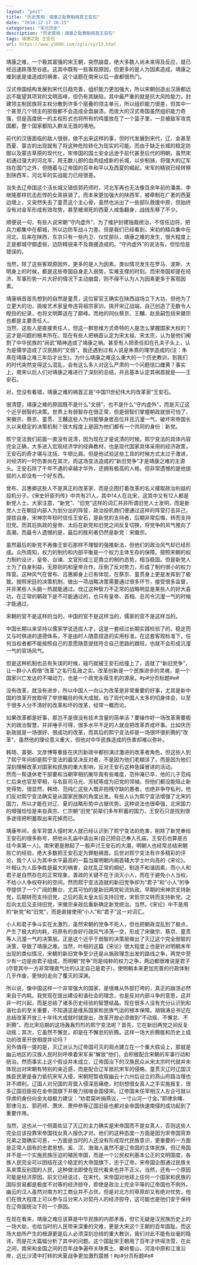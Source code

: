 ```yaml
---
layout: "post"
title: "历史真相：靖康之耻罪魁祸首王安石"
date: "2018-12-17 16:15"
categories: "宋元历史"
description: "历史真相：靖康之耻罪魁祸首王安石"
tags: 靖康之耻 王安石
url: https://www.y5000.com/zgls/sy/13.html
---
```






靖康之难，一个极其富强的宋王朝，突然崩盘，绝大多数人尚未来得及反应，就已经迅速跌落至谷底。这其中既有一些客观原因，但更多的是人为因素造成，靖康之难到底是谁造成的祸害，这个话题在南宋以后一直都很热门。

汉式帝国结构发展到宋代日趋完善，组织能力更加强大，所以宋朝创造出汉唐都远远不能望其项背的文明高峰，但仍有其缺陷，其中最严重的就是抗大风险能力。封建领主制民族将主权分散到许多个层叠的领主单元，所以组织能力很差，但其中一个甚至几个领主的损毁都不会造成全盘崩溃。而庞大的汉式帝国虽然组织能力奇强，但是高度统一的主权形式也将所有的鸡蛋放在了一个篮子里，一旦被敌军攻克国都，整个国家都陷入群龙无首的境地。

前代的汉唐面临的敌人很弱，做不出来这样的事，但时代发展到宋代，辽、金甚至西夏、蒙古的出现就有了将这种危险转化为现实的可能。而由于缺乏长城的稳定防御以及蒙古草原的现代化，宋帝国的国土安全远逊于前代甚至后代的明朝。虽然宋初通过强大的河北军，用无数儿郎的血肉组成新的长城，以步制骑，将强大的辽军挡在国门之外，但随着与辽帝国的百年和平以及西夏的崛起，宋军的精锐已经转移到陕西军，河北军的实战能力已经很差。

当失去辽帝国这个活长城又错信郭药师时，河北军再也无法像百余年前的潘美、李继隆那样抗击彪悍的女真铁骑了。而本来更加强大的陕西军，被牵制在广袤的西夏边境上，又突然失去了童贯这个主心骨，虽然也派出了一些部队救援中原，但始终没有对金军形成有效攻势，甚至被濒死的西夏人咸鱼翻身，战线东移了不少。

顺便说一句，有些人说宋朝“守内虚外”，为了维护封建独裁统治，不信任边将，把兵力都集中在都城，所以边防军战斗力差。但是我们已经看到，宋初的精兵集中在河北，后来在陕西，东京只有一些内卫、仪仗部队，靖康之难的发生，很大程度上正是都城守御虚弱，边防精锐来不及救援造成的。“守内虚外”的说法有，但恰恰是错误的。

当然，除了这些客观原因外，更多的是人为因素。类似情况发生在罗马、波斯、大明身上的时候，都是这些帝国自身走入弱势，实难支撑的时刻。而宋帝国却是在经济、军事形势一片大好的情况下主动崩盘，则不得不认为人为因素更多于客观因素。

靖康祸首首先想到的自然是童贯，这位宦官王确实在陕西战场立下大功，但他为了立更大的功，挑唆艺术家皇帝违背祖宗家训，挑开宋辽战端，自己创造了无数令人瞠目的纪录，也将文明葬送在了巅峰。而他的同伙蔡京、王黼、赵良嗣包括宋徽宗也都是主要责任人。  
当然，这些人是直接责任人，但这一群思维方式奇特的人是怎么掌握国家大权的？这才是问题的根本所在。现在有些人把祸首认定为宋太祖、宋太宗，认为是他们阉割了中华民族的“尚武”精神造成了靖康之祸。甚至有人把责任扣在孔夫子头上，认为是儒学造成了汉民族的“文弱”。我还遇到过有人说是朱熹的理学造成的(注：朱熹在靖康之难三年后才出生)。为什么靖康之难这么重大的一个历史教训，到我们的时代突然变得这么混乱，会有这么多人对这么严肃的一个问题信口雌黄？事实上，南宋以后人们对靖康之难进行了深刻的总结，并且基本认定其祸首就是——王安石。

对，您没有看错，靖康之难的祸首正是“中国11世纪伟大的改革家”王安石。

很清楚，靖康之难的原因既不是什么“文弱”，也不是什么“守内虚外”，而是灭辽这个近乎弱智的决策。世界上有弱智存在很正常，但是弱智们掌握朝政就很可怕了，宋徽宗、蔡京、童贯、王黼这些人为何能够身居高位并且沆瀣一气，破坏宋帝国长久以来稳定的决策机制？很大程度上是因为他们都有一个共同的身份：新党。

熙宁变法我们前面一直没有说清，因为现在才是说清的时候。熙宁变法的具体内容完全正确，大多进入宏观经济学的经典教材，也是现代国家具体采用的经济政策，王安石的奇才堪与沈括、牛顿比肩。但是他试验这些工具的时候方式太过于激进，对经济的一时伤害尚在其次，而这场变法造成的“新旧党争”才是靖康之难的主源头。王安石除了千年不遇的卓越才华外，还拥有极高的人格，但非常遗憾的是他提拔的人却没有一个好东西。  

曾布、吕惠卿这些人不是真正的改革家，而是企图打着改革的名义攉取政治利益的投机分子。《宋史奸臣列传》中共有21人，其中14人在北宋，这其中又有12人都是新党人士。大家注意，“新党”、“旧党”这样的词汇并非所谓旧党人士发明，而是新党人士在朝廷内部人为划分出的阵营，政治投机商们便通过这样的阵营打击异己，提拔自身。宋神宗年轻时信任王安石，是新党的支持者，后期非常后悔，转而支持旧党。而其后执政的皇帝、太后在新党和旧党之间反复切换，将党争的风气推向了高潮，而最令人遗憾的是，最后的胜利者仍然是新党：宋徽宗。

虽然最后的新党不再像王安石那样不理智的强推新法，但他们的政治风气却已经形成。众所周知，权力的制约和内部平衡是一个权力主体生存的保障。按照宋朝的权力制约设计，皇帝、台谏、文官形成三足鼎立的制约态势，相当稳固。但是新党人士为了自身利益，无原则的和皇帝合作，压倒了反对势力，形成了制约很小的权力阵营。这种风气在曾布、吕惠卿身上已有体现，在蔡京、童贯身上更是发挥到了极致。按照宋廷的决策机制，做出一项战略决策需要通过很多环节，接受很多监督，并非某些人头脑一热就能通过。伐辽这种智力不正常的战略明显是某些人的好大喜功，在正常的朝政下是不可能通过的，也只有皇帝、首相、总司令沆瀣一气的时候才能通过。

宋朝的官不是这样的当的，中国的官不是这样当的，儒家的官不是这样当的。

中国长期以来坚持以儒家学说选拔人才，这是一套经过长期实践检验了的、稳定而又与时俱进的道德体系，不是由时人随意捏造的实用标准。在这套客观标准下，任何当权者都不能按照自己的意愿随意提拔符合自己思路的跟班，也就不会形成沆瀣一气的官场风气。

但是这种机制也总有失误的时候，碰巧就被王安石给撞上了，造就了“新旧党争”，让一群小人假借“改革”之名行乱政之实。改革创新是一个民族进步的灵魂，是一个国家兴亡发达的不竭动力，也是一个政党永葆生机的源泉。#p#分页标题#e#

没有改革，就没有进步，所以中国人一向认为改革是非常重要的好事，尤其是新中国的改革开放取得了举世瞩目的伟大成就，给了现代中国人太多的切身体会，以至于很多人分不清好的改革和坏的改革，经常一概而论。

如果改革都是好事，那岂不是很没有技术含量的简单活？要操作好一场改革需要极大的政治智慧，并非唾手可得，很多水平不足的人就会把改革弄成坏事。比如庆历新政就是一场很好、很成功的改革，而其后的熙宁变法却是一场很坏很折腾的“改革”，虽然他的理论意义重大，但他对中华民族造成的伤害却难以弥补。

韩琦、富弼、文彦博等重臣在庆历新政中都扮演过激进的改革者角色，但这些人到了熙宁年间却是熙宁变法的最坚决反对者，不是因为他们老糊涂了，而是因为他们深刻理解改革对国家和民族的重大影响，反对王安石这种急躁冒进的活动。  
然而一帮退休老干部要和当朝宰相抗衡毕竟有些难度，范仲淹已卒，他的儿子范纯仁后来也官至宰相，与名臣司马光、苏轼等成为旧党的领袖，但他们都没能阻止新党得势。很显然，韩琦、范纯仁这些人既非抱残守缺的愚者，也绝非争夺私利，他们反对熙宁变法确实是从国家民族的角度出发。有些人认为熙宁变法增强了北宋的国力，所以才能在对辽、夏的战略形势中占据优势。这种说法也很牵强，北宋国力的增强恰恰是来自真宗、仁宗朝“旧党”前辈们多年积蓄的国力，王安石只是找到很多途径把积蓄取出来花掉而已。

靖康年间，金军背盟入侵时宋人就已经认识到了熙宁变法的危害，削除了新党奉给王安石的很多称号，把他从孔庙中请出来(自己把自己奉入孔庙，王安石也算是古往今来第一人)。南宋更是掀起了一股声讨王安石的大潮，明朝人也经常总结宋朝败亡的经验，绝大多数把王安石定为罪魁祸首。后世对熙宁变法有许多精彩的评论，我个人认为其中水平最高的一篇当属明朝内阁首辅大学士叶向高的《宋论》。叶相认为人臣争胜是最大的祸害，会扰乱正常的纲纪，制造不和谐因素。而小人和君子是自然存在的正常现象，善政的关键不在于消灭小人，而在于避免小人当权，不给小人争权夺利的空间。然而熙宁变法造就的新旧党争却为“君子”和“小人”的争夺提供了一个广阔的舞台，尤其可怕的是新旧两党轮流执政。早期的宋神宗支持新党，后期转而支持旧党，之后的高太皇太后支持旧党，宋哲宗又转而支持新党，之后向太后又支持旧党，宋徽宗亲政后重新确定新党统治。当然，《宋论》中不是用的“新党”和“旧党”，而是直接使用“小人”和“君子”这一对词汇。

小人和君子争斗实在太激烈，虽然宋朝的党争不死人，但也把朝政混乱到了极点，产生了极大的内耗，将原有的良好行政风气涤荡一空，形成了宋徽宗、蔡京、童贯等人沆瀣一气的决策层。正是这个近乎于弱智的决策层做出了灭辽这个完全弱智的决策，导致了靖康之难。当然，叶相的这篇《宋论》很大程度上也是针对明朝末年出现的类似情况，宋朝的新旧党争至少还是从施政理念出发的路线之争，两党中至少有一边是由君子组成，而明朝“党争”则是纯粹的权力之争，两边都很难说是君子(尽管其中一方非常理直气壮的认定自己是君子)，使明朝本来更加完善的行政体制几乎作废，更快的走向了覆灭的深渊。

所以说，像中国这样一个非常强大的国家，是很难从外部打垮的，真正的崩溃必然来自于内耗。我党现在提出建设和谐社会的理念，也是反对内部斗争的意思，这并非一时兴起，而是总结了诸多历史经验的智慧结晶。现在很多人没有充分认识到和谐社会的至关重要，不知道这是维系国家和民族气运的根本保障。胡锦涛总书记在总结改革开放三十年伟大成就时就提出，改革开放必须做到“不动摇、不懈怠、不折腾”。而北宋后期的这场轰轰烈烈的熙宁变法呢？首先，它在新旧两党之间反复动摇；其次，它虽然不懈怠，却是在不懈怠的折腾。这样一场大折腾能和历史上成功的改革开放相提并论吗？  
另外值得一提的是，灭辽派认为辽帝国可灭的观点建立在一个重大假设上，那就是幽云地区的汉族人民时刻呼唤着宋军来“解放”他们，会积极配合宋朝的军事行动和统治。然而事实上这个假设并未成立，辽帝国治下的汉族民众从宋太宗时代就并未体现出对宋朝有特别的亲近感，而是配合辽军抵抗宋军的侵略。童贯灭辽时辽国汉族臣民更是奋力抵抗宋军入侵，宋朝短暂收取幽云十六州后设立的燕山府路治理也并不顺利。辽国人对兄国的背盟入侵深恶痛绝，时刻想借女真人之手实施报复，很多辽国旧臣投在金帝国旗下并极力揣唆金国侵宋。辽帝国末任宰相汉人左企弓就以俘虏的身份向金太祖极力建议：“劝君莫听捐燕议，一寸山河一寸金。”耶律余睹、耶律马五、郭药师、萧庆、萧仲恭等辽国旧臣也都对金帝国快速南侵的成功起到了重要作用。

当然，这也从一个侧面佐证了灭辽的主力确实是宋帝国而不是女真人，否则这些人完全应该投靠宋帝国找女真人报仇才对。他们的这种态度一方面是因为宋帝国背弃兄弟之盟确实可恶，一方面是当时的人还没有形成现代民族意识，更重要的一方面是正常人固有的忠君思想。奚、汉、渤海人虽然不是辽帝国的主体民族，但辽帝国并不是一个实施民族压迫的殖民帝国，而是一个公民权利基本公正的文明国度，各族人民完全可以团结在这个稳定的大帝国旗下，忠于辽帝。宋帝国企图通过民族关系来策反别国的人民，这种做法即使在现代看来也并不正义。当然，还有一个原因可能是经济原因。前文已经说过，在宋代，宋帝国对地球上任何一个国家和民族的国际贸易都是极度不对等的经济掠夺，即使是政治上完全平等的辽帝国也不例外。幽云的汉人虽然对南方的工商业并不占优，但是对北方的草原却又有绝对优势，他们在很大程度上可以参与瓜分宋人对契丹人的经济掠夺，这可能也是他们安于保持在辽帝国统治下的一个原因。

在现在看来，靖康之难应该算是中华民族的内部矛盾，但它无疑是汉民族历史上的一场大劫，也给当时的人民带来深重的灾难，更是大宋这个王朝的百年国耻。而这场大劫所产生的根源更是后人必须深刻总结的重大教训，我们对此不能有丝毫的隐讳，而是花大篇幅分析了其中的问题。这个国耻宋王朝用了百年才终得洗雪，在此之间，南宋和金国之间的百年战争遍布关陕黄土、秦岭蜀山、河洛中原和江淮沿岸，远比沙漠中打转的宋夏战争更加激烈震撼！#p#分页标题#e#
